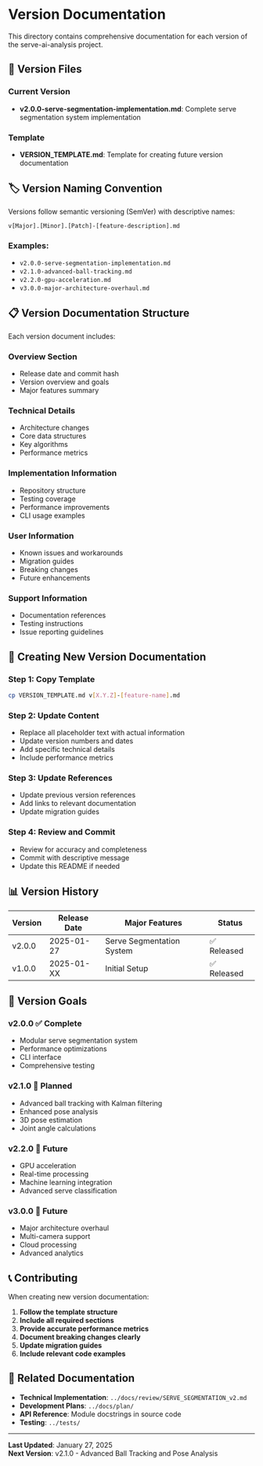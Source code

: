# Version Documentation

This directory contains comprehensive documentation for each version of the serve-ai-analysis project.

## 📁 Version Files

### Current Version
- **v2.0.0-serve-segmentation-implementation.md**: Complete serve segmentation system implementation

### Template
- **VERSION_TEMPLATE.md**: Template for creating future version documentation

## 🏷️ Version Naming Convention

Versions follow semantic versioning (SemVer) with descriptive names:

```
v[Major].[Minor].[Patch]-[feature-description].md
```

### Examples:
- `v2.0.0-serve-segmentation-implementation.md`
- `v2.1.0-advanced-ball-tracking.md`
- `v2.2.0-gpu-acceleration.md`
- `v3.0.0-major-architecture-overhaul.md`

## 📋 Version Documentation Structure

Each version document includes:

### **Overview Section**
- Release date and commit hash
- Version overview and goals
- Major features summary

### **Technical Details**
- Architecture changes
- Core data structures
- Key algorithms
- Performance metrics

### **Implementation Information**
- Repository structure
- Testing coverage
- Performance improvements
- CLI usage examples

### **User Information**
- Known issues and workarounds
- Migration guides
- Breaking changes
- Future enhancements

### **Support Information**
- Documentation references
- Testing instructions
- Issue reporting guidelines

## 🔄 Creating New Version Documentation

### **Step 1: Copy Template**
```bash
cp VERSION_TEMPLATE.md v[X.Y.Z]-[feature-name].md
```

### **Step 2: Update Content**
- Replace all placeholder text with actual information
- Update version numbers and dates
- Add specific technical details
- Include performance metrics

### **Step 3: Update References**
- Update previous version references
- Add links to relevant documentation
- Update migration guides

### **Step 4: Review and Commit**
- Review for accuracy and completeness
- Commit with descriptive message
- Update this README if needed

## 📊 Version History

| Version | Release Date | Major Features | Status |
|---------|--------------|----------------|--------|
| v2.0.0 | 2025-01-27 | Serve Segmentation System | ✅ Released |
| v1.0.0 | 2025-01-XX | Initial Setup | ✅ Released |

## 🎯 Version Goals

### **v2.0.0** ✅ Complete
- Modular serve segmentation system
- Performance optimizations
- CLI interface
- Comprehensive testing

### **v2.1.0** 🎯 Planned
- Advanced ball tracking with Kalman filtering
- Enhanced pose analysis
- 3D pose estimation
- Joint angle calculations

### **v2.2.0** 🔮 Future
- GPU acceleration
- Real-time processing
- Machine learning integration
- Advanced serve classification

### **v3.0.0** 🔮 Future
- Major architecture overhaul
- Multi-camera support
- Cloud processing
- Advanced analytics

## 📞 Contributing

When creating new version documentation:

1. **Follow the template structure**
2. **Include all required sections**
3. **Provide accurate performance metrics**
4. **Document breaking changes clearly**
5. **Update migration guides**
6. **Include relevant code examples**

## 🔗 Related Documentation

- **Technical Implementation**: `../docs/review/SERVE_SEGMENTATION_v2.md`
- **Development Plans**: `../docs/plan/`
- **API Reference**: Module docstrings in source code
- **Testing**: `../tests/`

---

**Last Updated**: January 27, 2025  
**Next Version**: v2.1.0 - Advanced Ball Tracking and Pose Analysis
